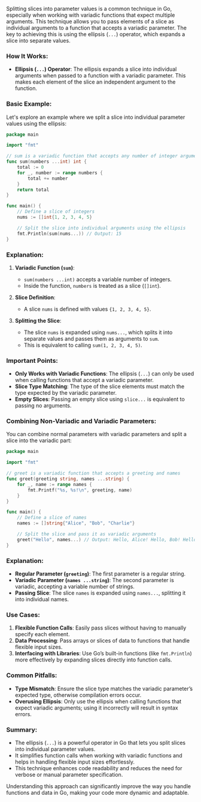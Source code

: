 Splitting slices into parameter values is a common technique in Go, especially when working with variadic functions that expect multiple arguments. This technique allows you to pass elements of a slice as individual arguments to a function that accepts a variadic parameter. The key to achieving this is using the ellipsis (`...`) operator, which expands a slice into separate values.

### How It Works:
- **Ellipsis (`...`) Operator**: The ellipsis expands a slice into individual arguments when passed to a function with a variadic parameter. This makes each element of the slice an independent argument to the function.

### Basic Example:
Let's explore an example where we split a slice into individual parameter values using the ellipsis:

```go
package main

import "fmt"

// sum is a variadic function that accepts any number of integer arguments
func sum(numbers ...int) int {
    total := 0
    for _, number := range numbers {
        total += number
    }
    return total
}

func main() {
    // Define a slice of integers
    nums := []int{1, 2, 3, 4, 5}

    // Split the slice into individual arguments using the ellipsis
    fmt.Println(sum(nums...)) // Output: 15
}
```

### Explanation:
1. **Variadic Function (`sum`)**:
   - `sum(numbers ...int)` accepts a variable number of integers.
   - Inside the function, `numbers` is treated as a slice (`[]int`).

2. **Slice Definition**:
   - A slice `nums` is defined with values `{1, 2, 3, 4, 5}`.

3. **Splitting the Slice**:
   - The slice `nums` is expanded using `nums...`, which splits it into separate values and passes them as arguments to `sum`.
   - This is equivalent to calling `sum(1, 2, 3, 4, 5)`.

### Important Points:
- **Only Works with Variadic Functions**: The ellipsis (`...`) can only be used when calling functions that accept a variadic parameter.
- **Slice Type Matching**: The type of the slice elements must match the type expected by the variadic parameter.
- **Empty Slices**: Passing an empty slice using `slice...` is equivalent to passing no arguments.

### Combining Non-Variadic and Variadic Parameters:
You can combine normal parameters with variadic parameters and split a slice into the variadic part:

```go
package main

import "fmt"

// greet is a variadic function that accepts a greeting and names
func greet(greeting string, names ...string) {
    for _, name := range names {
        fmt.Printf("%s, %s!\n", greeting, name)
    }
}

func main() {
    // Define a slice of names
    names := []string{"Alice", "Bob", "Charlie"}

    // Split the slice and pass it as variadic arguments
    greet("Hello", names...) // Output: Hello, Alice! Hello, Bob! Hello, Charlie!
}
```

### Explanation:
- **Regular Parameter (`greeting`)**: The first parameter is a regular string.
- **Variadic Parameter (`names ...string`)**: The second parameter is variadic, accepting a variable number of strings.
- **Passing Slice**: The slice `names` is expanded using `names...`, splitting it into individual names.

### Use Cases:
1. **Flexible Function Calls**: Easily pass slices without having to manually specify each element.
2. **Data Processing**: Pass arrays or slices of data to functions that handle flexible input sizes.
3. **Interfacing with Libraries**: Use Go’s built-in functions (like `fmt.Println`) more effectively by expanding slices directly into function calls.

### Common Pitfalls:
- **Type Mismatch**: Ensure the slice type matches the variadic parameter’s expected type, otherwise compilation errors occur.
- **Overusing Ellipsis**: Only use the ellipsis when calling functions that expect variadic arguments; using it incorrectly will result in syntax errors.

### Summary:
- The ellipsis (`...`) is a powerful operator in Go that lets you split slices into individual parameter values.
- It simplifies function calls when working with variadic functions and helps in handling flexible input sizes effortlessly.
- This technique enhances code readability and reduces the need for verbose or manual parameter specification. 

Understanding this approach can significantly improve the way you handle functions and data in Go, making your code more dynamic and adaptable.